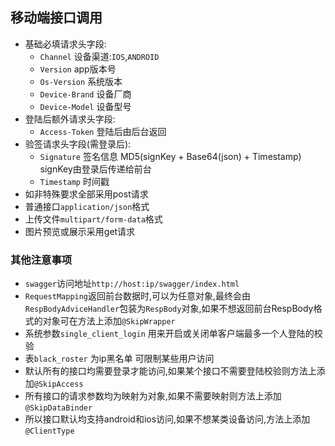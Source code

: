 ## 移动端接口调用
* 基础必填请求头字段:
    * `Channel` 设备渠道:`IOS`,`ANDROID`
    * `Version` app版本号
    * `Os-Version` 系统版本
    * `Device-Brand` 设备厂商
    * `Device-Model` 设备型号
* 登陆后额外请求头字段:
    * `Access-Token` 登陆后由后台返回
* 验签请求头字段(需登录后):
    * `Signature` 签名信息 MD5(signKey + Base64(json) + Timestamp) signKey由登录后传递给前台
    * `Timestamp` 时间戳    
* 如非特殊要求全部采用post请求
* 普通接口`application/json`格式 
* 上传文件`multipart/form-data`格式
* 图片预览或展示采用get请求


### 其他注意事项
* `swagger`访问地址`http://host:ip/swagger/index.html`
* `RequestMapping`返回前台数据时,可以为任意对象,最终会由`RespBodyAdviceHandler`包装为`RespBody`对象,如果不想返回前台RespBody格式的对象可在方法上添加`@SkipWrapper`
* 系统参数`single_client_login` 用来开启或关闭单客户端最多一个人登陆的校验
* 表`black_roster` 为ip黑名单 可限制某些用户访问
* 默认所有的接口均需要登录才能访问,如果某个接口不需要登陆校验则方法上添加`@SkipAccess`
* 所有接口的请求参数均为映射为对象,如果不需要映射则方法上添加`@SkipDataBinder`
* 所以接口默认均支持android和ios访问,如果不想某类设备访问,方法上添加`@ClientType`

